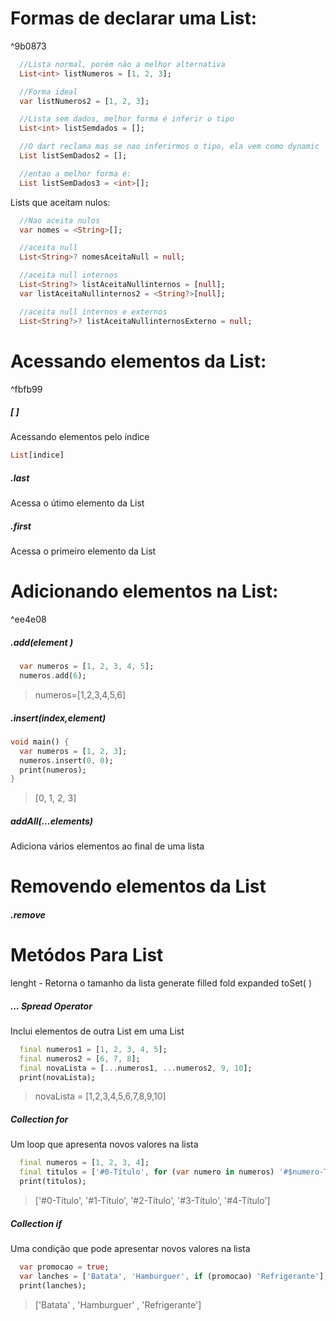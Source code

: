 # Formas de declarar uma List:

^9b0873

```dart
  //Lista normal, porém não a melhor alternativa
  List<int> listNumeros = [1, 2, 3];

  //Forma ideal
  var listNumeros2 = [1, 2, 3];

  //Lista sem dados, melhor forma é inferir o tipo
  List<int> listSemdados = [];

  //O dart reclama mas se nao inferirmos o tipo, ela vem como dynamic
  List listSemDados2 = []; 

  //entao a melhor forma é:
  List listSemDados3 = <int>[];
```
Lists que aceitam nulos:
```dart
  //Nao aceita nulos
  var nomes = <String>[];

  //aceita null
  List<String>? nomesAceitaNull = null;

  //aceita null internos
  List<String?> listAceitaNullinternos = [null];
  var listAceitaNullinternos2 = <String?>[null];

  //aceita null internos e externos
  List<String?>? listAceitaNullinternosExterno = null;
```

# Acessando elementos da List: 

^fbfb99

##### [ ]
Acessando elementos pelo índice
```dart
List[indice]
```

##### .last
Acessa o útimo elemento da List
##### .first
Acessa o primeiro elemento da List
# Adicionando elementos na List:

^ee4e08

##### .add(element )
```dart
  var numeros = [1, 2, 3, 4, 5];
  numeros.add(6);
```
>numeros=[1,2,3,4,5,6]
##### .insert(index,element)
```dart
void main() {
  var numeros = [1, 2, 3];
  numeros.insert(0, 0);
  print(numeros);
}
```
>[0, 1, 2, 3]
##### addAll(...elements)
Adiciona vários elementos ao final de uma lista

# Removendo elementos da List
##### .remove
# Metódos Para List
 
 lenght - Retorna o tamanho da lista
 generate
 filled
 fold
 expanded
toSet( ) 

##### ... Spread Operator
Inclui elementos de outra List em uma List
```dart
  final numeros1 = [1, 2, 3, 4, 5];
  final numeros2 = [6, 7, 8];
  final novaLista = [...numeros1, ...numeros2, 9, 10];
  print(novaLista);
```
>novaLista = [1,2,3,4,5,6,7,8,9,10]

##### Collection for
 Um loop que apresenta novos valores na lista
```dart
  final numeros = [1, 2, 3, 4];
  final titulos = ['#0-Título', for (var numero in numeros) '#$numero-Título'];
  print(titulos);
```
>['#0-Título', '#1-Título', '#2-Título', '#3-Título', '#4-Título']





##### Collection if
Uma condição que pode apresentar novos valores na lista
```dart
  var promocao = true;
  var lanches = ['Batata', 'Hamburguer', if (promocao) 'Refrigerante'];
  print(lanches);
```


>['Batata' , 'Hamburguer' , 'Refrigerante']
